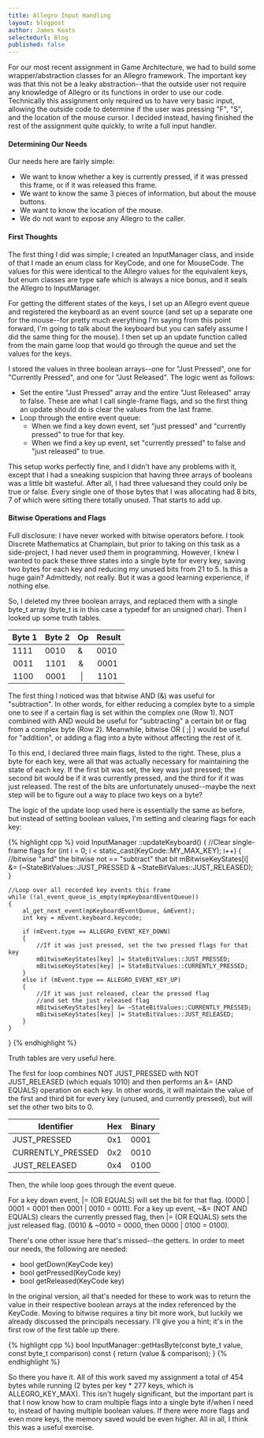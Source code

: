 ```yaml
---
title: Allegro Input Handling
layout: blogpost
author: James Keats
selectedurl: Blog
published: false
---
```


For our most recent assignment in Game Architecture, we had to build some wrapper/abstraction classes for an Allegro framework. The important key was that this not be a leaky abstraction--that the outside user not require any knowledge of Allegro or its functions in order to use our code. Technically this assignment only required us to have very basic input, allowing the outside code to determine if the user was pressing "F", "S", and the location of the mouse cursor. I decided instead, having finished the rest of the assignment quite quickly, to write a full input handler.

<!--more-->

#### Determining Our Needs

Our needs here are fairly simple:

* We want to know whether a key is currently pressed, if it was pressed this frame, or if it was released this frame.
* We want to know the same 3 pieces of information, but about the mouse buttons.
* We want to know the location of the mouse.
* We do not want to expose any Allegro to the caller.

#### First Thoughts

The first thing I did was simple; I created an InputManager class, and inside of that I made an enum class for KeyCode, and one for MouseCode. The values for this were identical to the Allegro values for the equivalent keys, but enum classes are type safe which is always a nice bonus, and it seals the Allegro to InputManager.

For getting the different states of the keys, I set up an Allegro event queue and registered the keyboard as an event source (and set up a separate one for the mouse--for pretty much everything I'm saying from this point forward,  I'm going to talk about the keyboard but you can safely assume I did the same thing for the mouse). I then set up an update function called from the main game loop that would go through the queue and set the values for the keys.

I stored the values in three boolean arrays--one for "Just Pressed", one for "Currently Pressed", and one for "Just Released". The logic went as follows:

* Set the entire "Just Pressed" array and the entire "Just Released" array to false. These are what I call single-frame flags, and so the first thing an update should do is clear the values from the last frame.
* Loop through the entire event queue:
  * When we find a key down event, set "just pressed" and "currently pressed" to true for that key.
  * When we find a key up event, set "currently pressed" to false and "just released" to true.

This setup works perfectly fine, and I didn't have any problems with it, except that I had a sneaking suspicion that having three arrays of booleans was a little bit wasteful. After all, I had three valuesand they could only be true or false. Every single one of those bytes that I was allocating had 8 bits, 7 of which were sitting there totally unused. That starts to add up.

#### Bitwise Operations and Flags

Full disclosure: I have never worked with bitwise operators before. I took Discrete Mathematics at Champlain, but prior to taking on this task as a side-project, I had never used them in programming. However, I knew I wanted to pack these three states into a single byte for every key, saving two bytes for each key and reducing my unused bits from 21 to 5. Is this a huge gain? Admittedly, not really. But it was a good learning experience, if nothing else.

So, I deleted my three boolean arrays, and replaced them with a single byte_t array (byte_t is in this case a typedef for an unsigned char). Then I looked up some truth tables.

| Byte 1 | Byte 2 | Op | Result |
|---|---|---|---|
| 1111 | 0010 | & | 0010 |
| 0011 | 1101 | & | 0001 |
| 1100 | 0001 | &nbsp;&#124; | 1101 |

The first thing I noticed was that bitwise AND (&) was useful for "subtraction". In other words, for either reducing a complex byte to a simple one to see if a certain flag is set within the complex one (Row 1). NOT combined with AND would be useful for "subtracting" a certain bit or flag from a complex byte (Row 2). Meanwhile, bitwise OR ( ;&#124; ) would be useful for "addition", or adding a flag into a byte without affecting the rest of it.

To this end, I declared three main flags, listed to the right. These, plus a byte for each key, were all that was actually necessary for maintaining the state of each key. If the first bit was set, the key was just pressed; the second bit would be if it was currently pressed, and the third for if it was just released. The rest of the bits are unfortunately unused--maybe the next step will be to figure out a way to place two keys on a byte?

The logic of the update loop used here is essentially the same as before, but instead of setting boolean values, I'm 
setting and clearing flags for each key:

{% highlight cpp %}
void InputManager ::updateKeyboard()
{
    //Clear single-frame flags
    for (int i = 0; i < static_cast<int>(KeyCode::MY_MAX_KEY); i++)
    {
        //bitwise "and" the bitwise not == "subtract" that bit
        mBitwiseKeyStates[i] &= (~StateBitValues::JUST_PRESSED & ~StateBitValues::JUST_RELEASED);
    }

    //Loop over all recorded key events this frame
    while (!al_event_queue_is_empty(mpKeyboardEventQueue))
    {
        al_get_next_event(mpKeyboardEventQueue, &mEvent);
        int key = mEvent.keyboard.keycode;

        if (mEvent.type == ALLEGRO_EVENT_KEY_DOWN)
        {
            //If it was just pressed, set the two pressed flags for that key
            mBitwiseKeyStates[key] |= StateBitValues::JUST_PRESSED;
            mBitwiseKeyStates[key] |= StateBitValues::CURRENTLY_PRESSED;
        }
        else if (mEvent.type == ALLEGRO_EVENT_KEY_UP)
        {
            //If it was just released, clear the pressed flag
            //and set the just released flag
            mBitwiseKeyStates[key] &= ~StateBitValues::CURRENTLY_PRESSED;
            mBitwiseKeyStates[key] |= StateBitValues::JUST_RELEASED;
        }
    }
}
{% endhighlight %}

Truth tables are very useful here.

The first for loop combines NOT JUST_PRESSED with NOT JUST_RELEASED (which equals 1010) and then performs an &= (AND EQUALS) operation on each key. In other words, it will maintain the value of the first and third bit for every key (unused, and currently pressed), but will set the other two bits to 0.

| Identifier | Hex | Binary |
|---|---|---|
| JUST_PRESSED | 0x1 | 0001 |
| CURRENTLY_PRESSED | 0x2 | 0010 |
| JUST_RELEASED | 0x4 | 0100 |


Then, the while loop goes through the event queue.

For a key down event, &#124;= (OR EQUALS) will set the bit for that flag. (0000 &#124; 0001 = 0001 then 0001 &#124; 0010 = 0011).
For a key up event, ~&= (NOT AND EQUALS) clears the currently pressed flag, then &#124;= (OR EQUALS) sets the just released flag. (0010 & ~0010 = 0000, then 0000 &#124; 0100 = 0100).

There's one other issue here that's missed--the getters. In order to meet our needs, the following are needed:

* bool getDown(KeyCode key)
* bool getPressed(KeyCode key)
* bool getReleased(KeyCode key)

In the original version, all that's needed for these to work was to return the value in their respective boolean arrays at the index referenced by the KeyCode. Moving to bitwise requires a tiny bit more work, but luckily we already discussed the principals necessary. I'll give you a hint; it's in the first row of the first table up there.

{% highlight cpp %}
bool InputManager::getHasByte(const byte_t value, const byte_t comparison) const
{
    return (value & comparison);
}
{% endhighlight %}

So there you have it. All of this work saved my assignment a total of 454 bytes while running (2 bytes per key * 277 keys, which is ALLEGRO_KEY_MAX). This isn't hugely significant, but the important part is that I now know how to cram multiple flags into a single byte if/when I need to, instead of having multiple boolean values. If there were more flags and even more keys, the memory saved would be even higher. All in all, I think this was a useful exercise.
